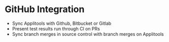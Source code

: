 # GitHub Integration

* Sync Applitools with Github, Bitbucket or Gitlab
* Present test results run through Cl on PRs
* Sync branch merges in source control with branch
merges on Applitools